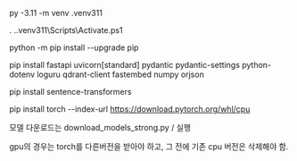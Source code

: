 py -3.11 -m venv .venv311

 . .\.venv311\Scripts\Activate.ps1

  python -m pip install --upgrade pip

  pip install fastapi uvicorn[standard] pydantic pydantic-settings python-dotenv loguru qdrant-client fastembed numpy orjson
  

  pip install sentence-transformers

  pip install torch --index-url https://download.pytorch.org/whl/cpu

  모델 다운로드는 download_models_strong.py  / 실행

  gpu의 경우는 torch를 다른버전을 받아야 하고, 그 전에 기존 cpu 버전은 삭제해야 함.